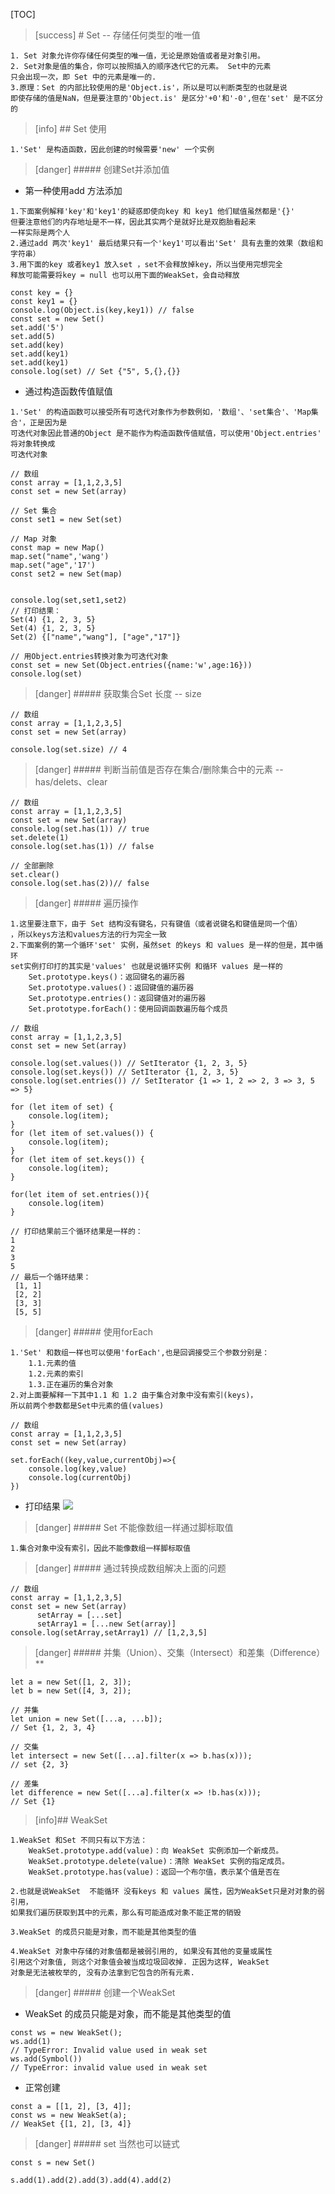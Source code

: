 [TOC]
>[success] # Set -- 存储任何类型的唯一值
~~~
1. Set 对象允许你存储任何类型的唯一值，无论是原始值或者是对象引用。
2. Set对象是值的集合，你可以按照插入的顺序迭代它的元素。 Set中的元素
只会出现一次，即 Set 中的元素是唯一的.
3.原理：Set 的内部比较使用的是'Object.is'，所以是可以判断类型的也就是说
即使存储的值是NaN，但是要注意的'Object.is' 是区分'+0'和'-0',但在'set' 是不区分的
~~~
>[info] ## Set 使用
~~~
1.'Set' 是构造函数，因此创建的时候需要'new' 一个实例
~~~
>[danger] ##### 创建Set并添加值
* 第一种使用add 方法添加
~~~
1.下面案例解释'key'和'key1'的疑惑即使向key 和 key1 他们赋值虽然都是'{}'
但要注意他们的内存地址是不一样，因此其实两个是就好比是双胞胎看起来
一样实际是两个人
2.通过add 两次'key1' 最后结果只有一个'key1'可以看出'Set' 具有去重的效果（数组和字符串）
3.用下面的key 或者key1 放入set ，set不会释放掉key，所以当使用完想完全
释放可能需要将key = null 也可以用下面的WeakSet，会自动释放
~~~
~~~
const key = {}
const key1 = {}
console.log(Object.is(key,key1)) // false
const set = new Set()
set.add('5')
set.add(5)
set.add(key)
set.add(key1)
set.add(key1)
console.log(set) // Set {"5", 5,{},{}}
~~~
* 通过构造函数传值赋值
~~~
1.'Set' 的构造函数可以接受所有可迭代对象作为参数例如，'数组'、'set集合'、'Map集合'，正是因为是
可迭代对象因此普通的Object 是不能作为构造函数传值赋值，可以使用'Object.entries' 将对象转换成
可迭代对象
~~~
~~~
// 数组
const array = [1,1,2,3,5]
const set = new Set(array)

// Set 集合
const set1 = new Set(set)

// Map 对象
const map = new Map()
map.set("name",'wang')
map.set("age",'17')
const set2 = new Set(map)


console.log(set,set1,set2)
// 打印结果：
Set(4) {1, 2, 3, 5} 
Set(4) {1, 2, 3, 5} 
Set(2) {["name","wang"], ["age","17"]}

// 用Object.entries转换对象为可迭代对象
const set = new Set(Object.entries({name:'w',age:16}))  
console.log(set)
~~~
>[danger] ##### 获取集合Set 长度 -- size
~~~
// 数组
const array = [1,1,2,3,5]
const set = new Set(array)

console.log(set.size) // 4
~~~
>[danger] ##### 判断当前值是否存在集合/删除集合中的元素 -- has/delets、clear
~~~
// 数组
const array = [1,1,2,3,5]
const set = new Set(array)
console.log(set.has(1)) // true
set.delete(1)
console.log(set.has(1)) // false

// 全部删除
set.clear()
console.log(set.has(2))// false
~~~
>[danger] ##### 遍历操作
~~~
1.这里要注意下，由于 Set 结构没有键名，只有键值（或者说键名和键值是同一个值）
，所以keys方法和values方法的行为完全一致
2.下面案例的第一个循环'set' 实例，虽然set 的keys 和 values 是一样的但是，其中循环
set实例打印打的其实是'values' 也就是说循环实例 和循环 values 是一样的
    Set.prototype.keys()：返回键名的遍历器
    Set.prototype.values()：返回键值的遍历器
    Set.prototype.entries()：返回键值对的遍历器
    Set.prototype.forEach()：使用回调函数遍历每个成员
~~~
~~~
// 数组
const array = [1,1,2,3,5]
const set = new Set(array)

console.log(set.values()) // SetIterator {1, 2, 3, 5}
console.log(set.keys()) // SetIterator {1, 2, 3, 5}
console.log(set.entries()) // SetIterator {1 => 1, 2 => 2, 3 => 3, 5 => 5}

for (let item of set) {
    console.log(item);
}
for (let item of set.values()) {
    console.log(item);
}
for (let item of set.keys()) {
    console.log(item);
}

for(let item of set.entries()){
    console.log(item)
}

// 打印结果前三个循环结果是一样的：
1
2
3
5
// 最后一个循环结果：
 [1, 1]
 [2, 2]
 [3, 3]
 [5, 5]
~~~
>[danger] ##### 使用forEach
~~~
1.'Set' 和数组一样也可以使用'forEach',也是回调接受三个参数分别是：
    1.1.元素的值
    1.2.元素的索引
    1.3.正在遍历的集合对象
2.对上面要解释一下其中1.1 和 1.2 由于集合对象中没有索引(keys)，
所以前两个参数都是Set中元素的值(values)
~~~
~~~
// 数组
const array = [1,1,2,3,5]
const set = new Set(array)

set.forEach((key,value,currentObj)=>{
    console.log(key,value)
    console.log(currentObj)
})
~~~
* 打印结果
![](images/screenshot_1569990251219.png)
>[danger] ##### Set 不能像数组一样通过脚标取值
~~~
1.集合对象中没有索引，因此不能像数组一样脚标取值
~~~
>[danger] ##### 通过转换成数组解决上面的问题
~~~
// 数组
const array = [1,1,2,3,5]
const set = new Set(array)
      setArray = [...set]
      setArray1 = [...new Set(array)]
console.log(setArray,setArray1) // [1,2,3,5]
~~~
>[danger] ##### 并集（Union）、交集（Intersect）和差集（Difference）**

~~~
let a = new Set([1, 2, 3]);
let b = new Set([4, 3, 2]);

// 并集
let union = new Set([...a, ...b]);
// Set {1, 2, 3, 4}

// 交集
let intersect = new Set([...a].filter(x => b.has(x)));
// set {2, 3}

// 差集
let difference = new Set([...a].filter(x => !b.has(x)));
// Set {1}
~~~
>[info]## WeakSet
~~~
1.WeakSet 和Set 不同只有以下方法：
    WeakSet.prototype.add(value)：向 WeakSet 实例添加一个新成员。
    WeakSet.prototype.delete(value)：清除 WeakSet 实例的指定成员。
    WeakSet.prototype.has(value)：返回一个布尔值，表示某个值是否在

2.也就是说WeakSet  不能循环 没有keys 和 values 属性，因为WeakSet只是对对象的弱引用，
如果我们遍历获取到其中的元素，那么有可能造成对象不能正常的销毁

3.WeakSet 的成员只能是对象，而不能是其他类型的值

4.WeakSet 对象中存储的对象值都是被弱引用的, 如果没有其他的变量或属性
引用这个对象值, 则这个对象值会被当成垃圾回收掉. 正因为这样, WeakSet 
对象是无法被枚举的, 没有办法拿到它包含的所有元素.
~~~
>[danger] ##### 创建一个WeakSet
* WeakSet 的成员只能是对象，而不能是其他类型的值
~~~
const ws = new WeakSet();
ws.add(1)
// TypeError: Invalid value used in weak set
ws.add(Symbol())
// TypeError: invalid value used in weak set
~~~
* 正常创建
~~~
const a = [[1, 2], [3, 4]];
const ws = new WeakSet(a);
// WeakSet {[1, 2], [3, 4]}
~~~
>[danger] ##### set 当然也可以链式
~~~
const s = new Set()

s.add(1).add(2).add(3).add(4).add(2)
~~~


